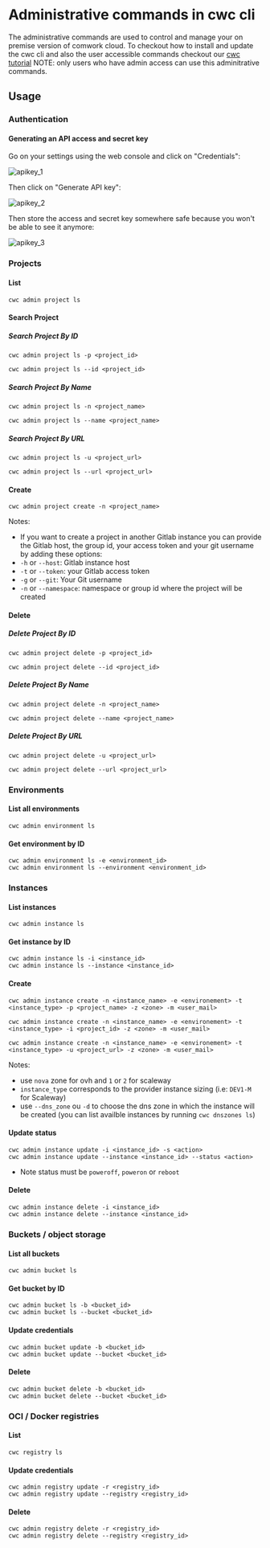 # Administrative commands in cwc cli

The administrative commands are used to control and manage your on premise version of comwork cloud.
To checkout how to install and update the cwc cli and also the user accessible commands checkout our [cwc tutorial](./api/cli.md)
NOTE: only users who have admin access can use this adminitrative commands.

## Usage

### Authentication

#### Generating an API access and secret key

Go on your settings using the web console and click on "Credentials":

![apikey_1](../../img/apikey_1.png)

Then click on "Generate API key":

![apikey_2](../../img/apikey_2.png)

Then store the access and secret key somewhere safe because you won't be able to see it anymore:

![apikey_3](../../img/apikey_3.png)


### Projects

#### List

```shell
cwc admin project ls
```

#### Search Project

##### Search Project By ID

```shell
cwc admin project ls -p <project_id>
```
```shell
cwc admin project ls --id <project_id>
```


##### Search Project By Name

```shell
cwc admin project ls -n <project_name>
```
```shell
cwc admin project ls --name <project_name>
```


##### Search Project By URL

```shell
cwc admin project ls -u <project_url>
```
```shell
cwc admin project ls --url <project_url>
```

#### Create

```shell
cwc admin project create -n <project_name>
```
Notes: 
* If you want to create a project in another Gitlab instance you can provide the Gitlab host, the group id, your access token and your git username by adding these options:
* `-h` or `--host`: Gitlab instance host
* `-t` or `--token`: your Gitlab access token
* `-g` or `--git`: Your Git username
* `-n` or `--namespace`: namespace or group id where the project will be created
#### Delete

##### Delete Project By ID

```shell
cwc admin project delete -p <project_id>
```
```shell
cwc admin project delete --id <project_id>
```


##### Delete Project By Name

```shell
cwc admin project delete -n <project_name>
```
```shell
cwc admin project delete --name <project_name>
```


##### Delete Project By URL

```shell
cwc admin project delete -u <project_url>
```
```shell
cwc admin project delete --url <project_url>
```

### Environments

#### List all environments

```shell
cwc admin environment ls
```

#### Get environment by ID

```shell
cwc admin environment ls -e <environment_id>
cwc admin environment ls --environment <environment_id>

```


### Instances

#### List instances

```shell
cwc admin instance ls
```

#### Get instance by ID

```shell
cwc admin instance ls -i <instance_id>
cwc admin instance ls --instance <instance_id>

```

#### Create

```shell
cwc admin instance create -n <instance_name> -e <environement> -t <instance_type> -p <project_name> -z <zone> -m <user_mail>
```

```shell
cwc admin instance create -n <instance_name> -e <environement> -t <instance_type> -i <project_id> -z <zone> -m <user_mail>
```

```shell
cwc admin instance create -n <instance_name> -e <environement> -t <instance_type> -u <project_url> -z <zone> -m <user_mail>
```

Notes: 
* use `nova` zone for ovh and `1` or `2` for scaleway
* `instance_type` corresponds to the provider instance sizing (i.e: `DEV1-M` for Scaleway)
* use `--dns_zone` ou `-d` to choose the dns zone in which the instance will be created (you can list availble instances by running
`cwc dnszones ls`)

#### Update status

```shell
cwc admin instance update -i <instance_id> -s <action>
cwc admin instance update --instance <instance_id> --status <action>

```

* Note status must be `poweroff`, `poweron` or `reboot`

#### Delete

```shell
cwc admin instance delete -i <instance_id>
cwc admin instance delete --instance <instance_id>

```    

### Buckets / object storage

#### List all buckets

```shell
cwc admin bucket ls
```

#### Get bucket by ID

```shell
cwc admin bucket ls -b <bucket_id>
cwc admin bucket ls --bucket <bucket_id>

```

#### Update credentials

```shell
cwc admin bucket update -b <bucket_id>
cwc admin bucket update --bucket <bucket_id>
```

#### Delete

```shell
cwc admin bucket delete -b <bucket_id>
cwc admin bucket delete --bucket <bucket_id>
```    

### OCI / Docker registries

#### List

```shell
cwc registry ls
```

#### Update credentials

```shell
cwc admin registry update -r <registry_id>
cwc admin registry update --registry <registry_id>
```

#### Delete

```shell
cwc admin registry delete -r <registry_id>
cwc admin registry delete --registry <registry_id>
```
